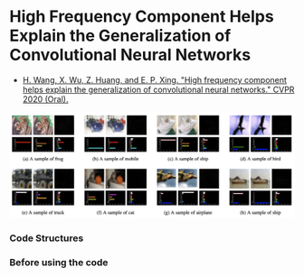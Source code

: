 

# High Frequency Component Helps Explain the Generalization of Convolutional Neural Networks 
- [H. Wang, X. Wu, Z. Huang, and E. P. Xing. "High frequency component helps explain the generalization of convolutional neural networks." CVPR 2020 (Oral).](https://arxiv.org/abs/1905.13545) 

<img src="intro.png" alt="HFC helps explain CNN generaliation" width="1000" height="whatever">

### Code Structures

### Before using the code
